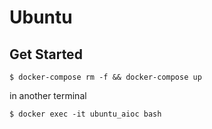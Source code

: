 # Ubuntu

## Get Started

```
$ docker-compose rm -f && docker-compose up
```

in another terminal
```
$ docker exec -it ubuntu_aioc bash
```

